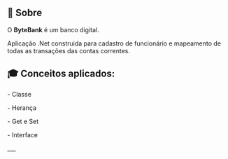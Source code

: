
## 🔖 Sobre

O <strong>ByteBank</strong> é um banco digital.

Aplicação .Net construida para cadastro de funcionário e mapeamento de todas as transações das contas correntes.


## 🎓 Conceitos aplicados:
<p>- Classe</p>
<p>- Herança </p>
<p>- Get e Set</p>
<p>- Interface</p>
___

